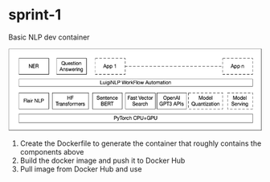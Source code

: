 # sprint-1

Basic NLP dev container

![components in the container](./assets/clickNLP.png)

1. Create the Dockerfile to generate the container that roughly contains the components above
2. Build the docker image and push it to Docker Hub
3. Pull image from Docker Hub and use
